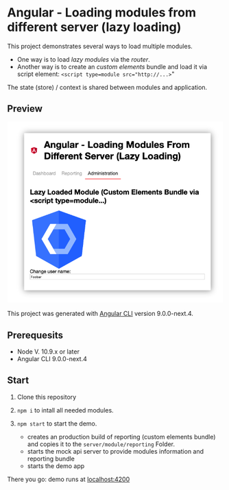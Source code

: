 # Angular - Loading modules from different server (lazy loading)

This project demonstrates several ways to load multiple modules. 

* One way is to load *lazy modules* via the *router*. 
* Another way is to create an *custom elements* bundle and load it via script element: `<script type=module src="http://...>`"

The state (store) / context is shared between modules and application.
 
## Preview


[![preview](preview.png)](https://stackblitz.com/github/konstantindenerz/angular-lazy-loading-modules-different-server)

This project was generated with [Angular CLI](https://github.com/angular/angular-cli) version 9.0.0-next.4.

## Prerequesits

- Node V. 10.9.x or later
- Angular CLI 9.0.0-next.4

## Start

1. Clone this repository

2. `npm i` to intall all needed modules.

3. `npm start` to start the demo.

    - creates an production build of reporting (custom elements bundle) and copies it to the `server/module/reporting` Folder.
    - starts the mock api server to provide modules information and reporting bundle
    - starts the demo app
  

There you go: demo runs at [localhost:4200](http://localhost:4200/#/dashboard)
